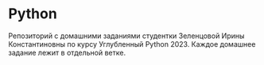 # Python

Репозиторий с домашними заданиями студентки Зеленцовой Ирины Константиновны по курсу Углубленный Python 2023.
Каждое домашнее задание лежит в отдельной ветке.
